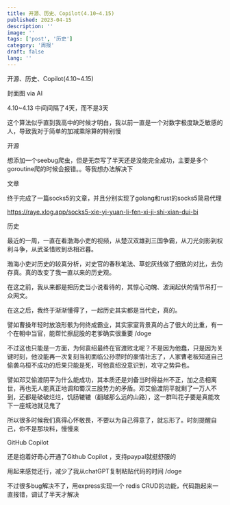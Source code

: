 ```yaml
---
title: 开源、历史、Copilot(4.10~4.15)
published: 2023-04-15
description: ''
image: ''
tags: ['post', '历史']
category: '周报'
draft: false
lang: ''
---
```

 开源、历史、Copilot(4.10~4.15)


<!-- ![220541](./attachments/bafybeibxdsx4ko2ined5stcjoepinehviati6xmkx5u4hpwgknufj2dqgy.png) -->

封面图 via AI


4.10~4.13 中间间隔了4天，而不是3天

这个算法似乎直到我高中的时候才明白，我以前一直是一个对数字极度缺乏敏感的人，导致我对于简单的加减乘除算的特别慢

 开源

想添加一个seebug爬虫，但是无奈写了半天还是没能完全成功，主要是多个goroutine爬的时候会报错。。等我想办法解决下


 文章

终于完成了一篇socks5的文章，并且分别实现了golang和rust的socks5简易代理

https://raye.xlog.app/socks5-xie-yi-yuan-li-fen-xi-ji-shi-xian-dui-bi 


 历史

最近的一周，一直在看渤海小吏的视频，从楚汉双雄到三国争霸，从刀光剑影到权利斗争，从武圣惜败到丞相迟暮。

渤海小吏对历史的较真分析，对史官的春秋笔法、草蛇灰线做了细致的对比，去伪存真。真的改变了我一直以来的历史观。

在这之前，我从来都是把历史当小说看待的，其惊心动魄、波澜起伏的情节吊打一众网文。

在这之后，我终于渐渐懂得了，一起历史其实都是当代史，真的。

譬如曹操年轻时放浪形骸为何终成霸业，其实家室背景真的占了很大的比重，有一个在朝中当官，能帮忙擦屁股的老爹确实很重要 /doge  

不过这也只能是一方面，为何袁绍最终在官渡败北呢？不是因为他蠢，只是因为关键时刻，他没能再一次复刻当初面临公孙瓒时的豪情壮志了，人家曹老板知道自己偷袭乌桓不成功的后果只能是死，可他袁绍没意识到，攻守之势异也。

譬如邓艾偷渡阴平为什么能成功，其本质还是刘备当时得益州不正，加之丞相离世，再也无人能真正地调和蜀汉三股势力的矛盾。邓艾偷渡阴平就剩了一万人不到，还都是破破烂烂，饥肠辘辘（翻越那么远的山路），这一群叫花子要是真能攻下一座城池就见鬼了

所以很多时候我们真得心怀敬畏，不要以为自己得意了，就忘形了。时刻提醒自己，你不是那块料，慢慢来

 GitHub Copilot

还是抱着好奇心开通了Github Copilot ，支持paypal就挺舒服的

用起来感觉还行，减少了我从chatGPT复制粘贴代码的时间 /doge

不过很多bug解决不了，用express实现一个 redis CRUD的功能，代码跑起来一直报错，调试了半天才解决

